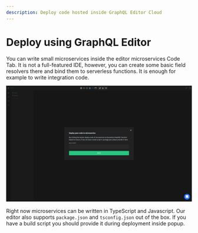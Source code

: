 ```yaml
---
description: Deploy code hosted inside GraphQL Editor Cloud
---
```


# Deploy using GraphQL Editor

You can write small microservices inside the editor microservices Code Tab. It is not a full-featured IDE, however, you can create some basic field resolvers there and bind them to serverless functions. It is enough for example to write integration code.

![](<../../.gitbook/assets/image (4) (1) (1).png>)

Right now microservices can be written in TypeScript and Javascript. Our editor also supports `package.json` and `tsconfig.json` out of the box. If you have a build script you should provide it during deployment inside popup.
